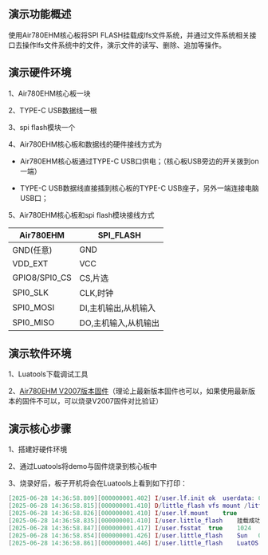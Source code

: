 
## 演示功能概述

使用Air780EHM核心板将SPI FLASH挂载成lfs文件系统，并通过文件系统相关接口去操作lfs文件系统中的文件，演示文件的读写、删除、追加等操作。

## 演示硬件环境

1、Air780EHM核心板一块

2、TYPE-C USB数据线一根

3、spi flash模块一个

4、Air780EHM核心板和数据线的硬件接线方式为

- Air780EHM核心板通过TYPE-C USB口供电；（核心板USB旁边的开关拨到on一端）

- TYPE-C USB数据线直接插到核心板的TYPE-C USB座子，另外一端连接电脑USB口；

5、Air780EHM核心板和spi flash模块接线方式

|   Air780EHM     |       SPI_FLASH       |
| --------------- | --------------------- |
|  GND(任意)      |          GND          |
|  VDD_EXT        |          VCC          |
|  GPIO8/SPI0_CS  |        CS,片选        |
|  SPI0_SLK       |        CLK,时钟       |
|  SPI0_MOSI      |  DI,主机输出,从机输入  |
|  SPI0_MISO      |  DO,主机输入,从机输出  |



## 演示软件环境

1、Luatools下载调试工具

2、[Air780EHM V2007版本固件](https://gitee.com/openLuat/LuatOS/tree/master/module/Air780EHM/core)（理论上最新版本固件也可以，如果使用最新版本的固件不可以，可以烧录V2007固件对比验证）

## 演示核心步骤

1、搭建好硬件环境

2、通过Luatools将demo与固件烧录到核心板中

3、烧录好后，板子开机将会在Luatools上看到如下打印：

```lua
[2025-06-28 14:36:58.809][000000001.402] I/user.lf.init ok	userdata: 0C0C318C
[2025-06-28 14:36:58.815][000000001.410] D/little_flash vfs mount /little_flash ret 0
[2025-06-28 14:36:58.826][000000001.410] I/user.lf.mount	true
[2025-06-28 14:36:58.835][000000001.410] I/user.little_flash	挂载成功
[2025-06-28 14:36:58.847][000000001.417] I/user.fsstat	true	1024	2	4096	lfs
[2025-06-28 14:36:58.854][000000001.426] I/user.little_flash	Sun   0 08:00:01
[2025-06-28 14:36:58.861][000000001.446] I/user.little_flash	LuatOS - Sun   0 08:00:01

```
